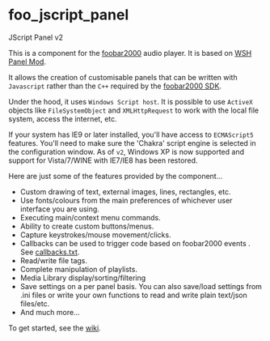 # foo_jscript_panel
JScript Panel v2

This is a component for the [foobar2000](https://www.foobar2000.org)
audio player. It is based on [WSH Panel Mod](https://code.google.com/archive/p/foo-wsh-panel-mod/). 

It allows the creation of customisable panels that can be written
with `Javascript` rather than the `C++` required by the [foobar2000 SDK](https://www.foobar2000.org/SDK).

Under the hood, it uses `Windows Script host`. It is possible to use `ActiveX` objects like
`FileSystemObject` and `XMLHttpRequest` to work with the local file system, access the internet, etc.

If your system has IE9 or later installed, you'll have access to `ECMAScript5` features. You'll
need to make sure the 'Chakra' script engine is selected in the configuration window. As of
`v2`, Windows XP is now supported and support for Vista/7/WINE with IE7/IE8 has been restored.

Here are just some of the features provided by the component...

* Custom drawing of text, external images, lines, rectangles, etc.
* Use fonts/colours from the main preferences of whichever user interface
  you are using.
* Executing main/context menu commands.
* Ability to create custom buttons/menus.
* Capture keystrokes/mouse movement/clicks.
* Callbacks can be used to trigger code based on foobar2000 events .
  See [callbacks.txt](https://raw.githubusercontent.com/marc2k3/foo_jscript_panel/master/foo_jscript_panel/docs/Callbacks.txt).
* Read/write file tags.
* Complete manipulation of playlists.
* Media Library display/sorting/filtering
* Save settings on a per panel basis. You can also save/load settings
  from .ini files or write your own functions to read and write plain
  text/json files/etc.
* And much more...

To get started, see the [wiki](https://github.com/marc2k3/foo_jscript_panel/wiki).
